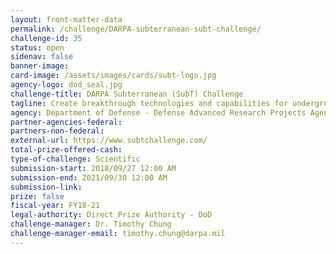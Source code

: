 ```yaml
---
layout: front-matter-data
permalink: /challenge/DARPA-subterranean-subt-challenge/
challenge-id: 35
status: open
sidenav: false
banner-image: 
card-image: /assets/images/cards/subt-logo.jpg
agency-logo: dod_seal.jpg
challenge-title: DARPA Subterranean (SubT) Challenge
tagline: Create breakthrough technologies and capabilities for underground operations.
agency: Department of Defense - Defense Advanced Research Projects Agency
partner-agencies-federal: 
partners-non-federal: 
external-url: https://www.subtchallenge.com/
total-prize-offered-cash: 
type-of-challenge: Scientific
submission-start: 2018/09/27 12:00 AM
submission-end: 2021/09/30 12:00 AM
submission-link:  
prize: false
fiscal-year: FY18-21
legal-authority: Direct Prize Authority - DoD
challenge-manager: Dr. Timothy Chung
challenge-manager-email: timothy.chung@darpa.mil
---
```

